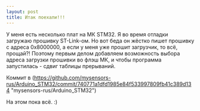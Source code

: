 ```yaml
---
layout: post
title: Итак поехали!!!
---
```


У меня есть несколько плат на МК STM32. Я во время отладки загружаю прошивку ST-Link-ом. Но вот беда он жёстко пишет прошивку с адреса 0x8000000, а если у меня уже прошит загрузчик, то всё, прощай?! Поэтому первым делом добавляем возможность выбора адреса загрузки прошивки во флэш МК, и чтобы программа запустилась - сдвиг таблицы прерываний.

Коммит в (https://github.com/mysensors-rus/Arduino_STM32/commit/740771a1dfd1985e84f533997809fb41c389d134 "mysensors-rus/Arduino_STM32")


На этом пока всё. :)
